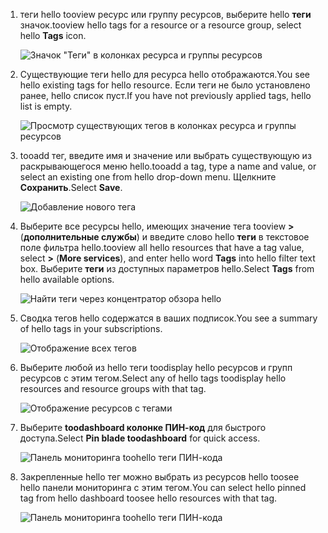1. <span data-ttu-id="90798-101">теги hello tooview ресурс или группу ресурсов, выберите hello **теги** значок.</span><span class="sxs-lookup"><span data-stu-id="90798-101">tooview hello tags for a resource or a resource group, select hello **Tags** icon.</span></span> 
   
     ![Значок "Теги" в колонках ресурса и группы ресурсов](./media/resource-manager-tag-resources/select-tag-icon.png)
2. <span data-ttu-id="90798-103">Существующие теги hello для ресурса hello отображаются.</span><span class="sxs-lookup"><span data-stu-id="90798-103">You see hello existing tags for hello resource.</span></span> <span data-ttu-id="90798-104">Если теги не было установлено ранее, hello список пуст.</span><span class="sxs-lookup"><span data-stu-id="90798-104">If you have not previously applied tags, hello list is empty.</span></span> 

     ![Просмотр существующих тегов в колонках ресурса и группы ресурсов](./media/resource-manager-tag-resources/existing-tags.png)
3. <span data-ttu-id="90798-106">tooadd тег, введите имя и значение или выбрать существующую из раскрывающегося меню hello.</span><span class="sxs-lookup"><span data-stu-id="90798-106">tooadd a tag, type a name and value, or select an existing one from hello drop-down menu.</span></span> <span data-ttu-id="90798-107">Щелкните **Сохранить**.</span><span class="sxs-lookup"><span data-stu-id="90798-107">Select **Save**.</span></span>

     ![Добавление нового тега](./media/resource-manager-tag-resources/tag-resources.png)
3. <span data-ttu-id="90798-109">Выберите все ресурсы hello, имеющих значение тега tooview  **>**  (**дополнительные службы**) и введите слово hello **теги** в текстовое поле фильтра hello.</span><span class="sxs-lookup"><span data-stu-id="90798-109">tooview all hello resources that have a tag value, select **>** (**More services**), and enter hello word **Tags** into hello filter text box.</span></span> <span data-ttu-id="90798-110">Выберите **теги** из доступных параметров hello.</span><span class="sxs-lookup"><span data-stu-id="90798-110">Select **Tags** from hello available options.</span></span>
   
     ![Найти теги через концентратор обзора hello](./media/resource-manager-tag-resources/browse-tags.png)
4. <span data-ttu-id="90798-112">Сводка тегов hello содержатся в ваших подписок.</span><span class="sxs-lookup"><span data-stu-id="90798-112">You see a summary of hello tags in your subscriptions.</span></span>
   
     ![Отображение всех тегов](./media/resource-manager-tag-resources/tag-taxonomy.png)
5. <span data-ttu-id="90798-114">Выберите любой из hello теги toodisplay hello ресурсов и групп ресурсов с этим тегом.</span><span class="sxs-lookup"><span data-stu-id="90798-114">Select any of hello tags toodisplay hello resources and resource groups with that tag.</span></span>
   
     ![Отображение ресурсов с тегами](./media/resource-manager-tag-resources/show-tagged-resources.png)
6. <span data-ttu-id="90798-116">Выберите **toodashboard колонке ПИН-код** для быстрого доступа.</span><span class="sxs-lookup"><span data-stu-id="90798-116">Select **Pin blade toodashboard** for quick access.</span></span>
   
     ![Панель мониторинга toohello теги ПИН-кода](./media/resource-manager-tag-resources/pin-tag.png)
7. <span data-ttu-id="90798-118">Закрепленные hello тег можно выбрать из ресурсов hello toosee hello панели мониторинга с этим тегом.</span><span class="sxs-lookup"><span data-stu-id="90798-118">You can select hello pinned tag from hello dashboard toosee hello resources with that tag.</span></span>

     ![Панель мониторинга toohello теги ПИН-кода](./media/resource-manager-tag-resources/show-pinned-tag.png)
